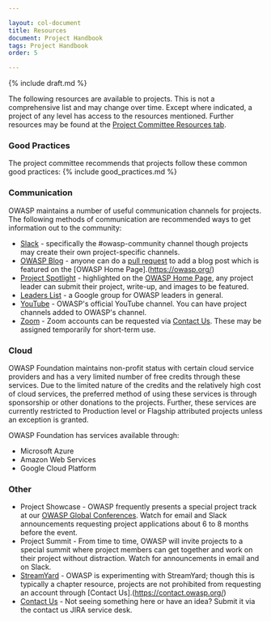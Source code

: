 ```yaml
---

layout: col-document
title: Resources
document: Project Handbook
tags: Project Handbook
order: 5

---
```


{% include draft.md %}

The following resources are available to projects. This is not a comprehensive list and may change over time. Except where indicated, a project of any level has access to the resources mentioned. Further resources may be found at the [Project Committee Resources tab](https://owasp.org/www-committee-project/#div-resources).

### Good Practices
The project committee recommends that projects follow these common good practices:
{% include good_practices.md %}

### Communication
OWASP maintains a number of useful communication channels for projects. The following methods of communication are recommended ways to get information out to the community:
- [Slack](https://owasp.org/slack/invite/) - specifically the #owasp-community channel though projects may create their own project-specific channels.
- [OWASP Blog](https://owasp.org/news/) - anyone can do a [pull request](https://github.com/OWASP/owasp.github.io/tree/main/_posts) to add a blog post which is featured on the [OWASP Home Page].(https://owasp.org/)
- [Project Spotlight](https://owasp.org/projects/spotlight/) - highlighted on the [OWASP Home Page](https://owasp.org/), any project leader can submit their project, write-up, and images to be featured.
- [Leaders List](https://groups.google.com/a/owasp.org/g/leaders) - a Google group for OWASP leaders in general.
- [YouTube](https://youtube.com/OWASPGLOBAL/) - OWASP's official YouTube channel. You can have project channels added to OWASP's channel.
- [Zoom](https://zoom.us/) - Zoom accounts can be requested via [Contact Us](https://contact.owasp.org/). These may be assigned temporarily for short-term use. 

### Cloud
OWASP Foundation maintains non-profit status with certain cloud service providers and has a very limited number of free credits through these services. Due to the limited nature of the credits and the relatively high cost of cloud services, the preferred method of using these services is through sponsorship or other donations to the projects. Further, these services are currently restricted to Production level or Flagship attributed projects unless an exception is granted.

OWASP Foundation has services available through:
- Microsoft Azure
- Amazon Web Services
- Google Cloud Platform


### Other 
- Project Showcase - OWASP frequently presents a special project track at our [OWASP Global Conferences](https://owasp.org/events/). Watch for email and Slack announcements requesting project applications about 6 to 8 months before the event.
- Project Summit - From time to time, OWASP will invite projects to a special summit where project members can get together and work on their project without distraction. Watch for announcements in email and on Slack.
- [StreamYard](https://streamyard.com) - OWASP is experimenting with StreamYard; though this is typically a chapter resource, projects are not prohibited from requesting an account through [Contact Us].(https://contact.owasp.org/)
- [Contact Us](https://contact.owasp.org/) - Not seeing something here or have an idea? Submit it via the contact us JIRA service desk.
